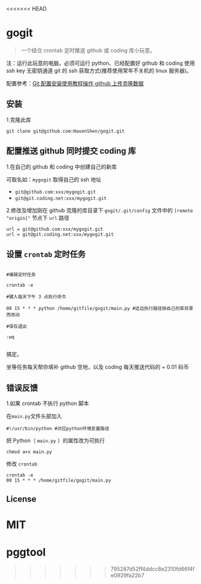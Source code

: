<<<<<<< HEAD
# gogit

> 一个结合 crontab 定时推送 github 或 coding 库小玩意。

注：运行此玩意的电脑，必须可运行 python、已经配置好 github 和 coding 使用 ssh key 无密钥通道 git 的 ssh 获取方式(推荐使用常年不关机的 linux 服务器)。

配置参考：[Git 配置安装使用教程操作 github 上传克隆数据](http://www.cnblogs.com/havenshen/p/3493522.html)

## 安装

1.克隆此库
  
  ```shell
  git clone git@github.com:HavenShen/gogit.git
  ```
  
## 配置推送 github 同时提交 coding 库

1.在自己的 github 和 coding 中创建自己的新库

  可取名如：`mygogit` 取得自己的 ssh 地址
  
  * `git@github.com:xxx/mygogit.git`
  * `git@git.coding.net:xxx/mygogit.git`

2.修改及增加刚在 github 克隆的库目录下 `gogit/.git/config` 文件中的 `[remote "origin]"` 节点下 `url` 路径

```shell
url = git@github.com:xxx/mygogit.git
url = git@git.coding.net:xxx/mygogit.git
```

## 设置 `crontab` 定时任务

```shell

#编辑定时任务

crontab -e

#键入每天下午 3 点执行命令

00 15 * * * python /home/gitfile/gogit/main.py #这边执行路径按自己的库目录而改动

#保存退出

:wq
  
```

搞定。

坐等任务每天帮你填补 github 空地，以及 coding 每天推送代码的 + 0.01 码币

## 错误反馈

1.如果 crontab 不执行 python 脚本

在`main.py`文件头部加入
  
```shell
#!/usr/bin/python #对应python环境变量路径
```
  
把 Python（ `main.py` ）的属性改为可执行

```shell
chmod a+x main.py
```

修改 `crontab`

```shell
crontab -e
00 15 * * * /home/gitfile/gogit/main.py
```
  
## License

MIT
=======
# pggtool
>>>>>>> 795287d52ff4ddcc8e2310fd66f4fe0929fa22b7
